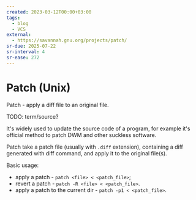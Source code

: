 ```yaml
---
created: 2023-03-12T00:00+03:00
tags:
  - blog
  - VCS
external:
  - https://savannah.gnu.org/projects/patch/
sr-due: 2025-07-22
sr-interval: 4
sr-ease: 272
---
```


# Patch (Unix)

Patch - apply a diff file to an original file.

TODO: term/source?

It's widely used to update the source code of a program, for example it's official method to patch DWM and other suckless software.

Patch take a patch file (usually with `.diff` extension), containing a diff generated with diff command, and apply it to the original file(s).

Basic usage:

- apply a patch - `patch <file> < <patch_file>`;
- revert a patch - `patch -R <file> < <patch_file>`.
- apply a patch to the current dir - `patch -p1 < <patch_file>`.
